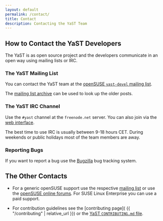 ```yaml
---
layout: default
permalink: /contact/
title: Contact
description: Contacting the YaST Team
---
```


## How to Contact the YaST Developers

The YaST is as open source project and the developers communicate in an open
way using mailing lists or IRC.

### The YaST Mailing List

You can contact the YaST team at the [openSUSE `yast-devel` mailing list](
mailto:yast-devel@opensuse.org).

The [mailing list archive](https://lists.opensuse.org/yast-devel/)
can be used to look up the older posts.

### The YaST IRC Channel

Use the `#yast` channel at the `freenode.net` server. You can also join via
the [web interface](http://webchat.freenode.net/?channels=%23yast).

The best time to use IRC is usually between 9-18 hours CET. During weekends
or public holidays most of the team members are away.

### Reporting Bugs

If you want to report a bug use the
[Bugzilla](https://bugzilla.suse.com/enter_bug.cgi?format=guided&product=openSUSE+Tumbleweed&component=YaST2)
bug tracking system.


## The Other Contacts

- For a generic openSUSE support use the respective [mailing list](
  https://lists.opensuse.org/) or use the [openSUSE online forums](
  https://forums.opensuse.org/forum.php). For SUSE Linux Enterprise you can
  use a paid support.

- For contribution guidelines see the [contributing page](
  {{ "/contributing" | relative_url }}) or the [YaST `CONTRIBUTING.md`
file](https://github.com/yast/.github/blob/master/CONTRIBUTING.md).

